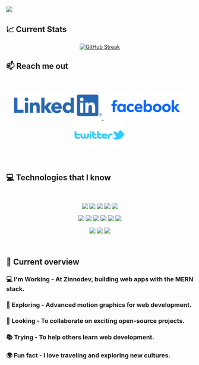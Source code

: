 <a href="https://www.facebook.com/sazzad.hossen19/">
<img src="https://raw.githubusercontent.com/mir-hussain/mir-hussain/main/images/cover.svg" />
</a>

## :chart_with_upwards_trend: Current Stats
<p align='center'>
<a href="https://git.io/streak-stats"><img src="https://github-readme-streak-stats.herokuapp.com?user=67sazzadhossen&theme=transparent" alt="GitHub Streak" /></a>
</p>


## :mailbox: Reach me out

<br />

<p align="center">
  <a href="https://www.linkedin.com/in/67sazzadhossen">
    <img height="75" src="https://github.com/67sazzadhossen/67sazzadhossen/blob/main/assets/linkedin.png?raw=true">
  </a>
  <a href="https://www.facebook.com/sazzad.hossen19">
    <img height="75" src="https://raw.githubusercontent.com/67sazzadhossen/67sazzadhossen/351497f477244f3647a82b8bb37d66326cdc45f9/assets/facebook.svg">
  </a>
  <a href="https://twitter.com/sazzadhossen010">
    <img height="75" src="https://github.com/67sazzadhossen/67sazzadhossen/blob/main/assets/twitter.png?raw=true">
  </a>
</p>


<br />


## :computer: Technologies that I know

<br>
<p align="center">
<img src="https://github.com/mir-hussain/mir-hussain/blob/main/images/icons/HTML.png"/>
<img src="https://github.com/mir-hussain/mir-hussain/blob/main/images/icons/css.png"/>
<img src="https://github.com/mir-hussain/mir-hussain/blob/main/images/icons/JavaScript.png"/>
<img src="https://github.com/mir-hussain/mir-hussain/blob/main/images/icons/c.png"/>
<img src="https://github.com/mir-hussain/mir-hussain/blob/main/images/icons/cpp.png"/>
</p>
<p align="center">
<img src="https://github.com/mir-hussain/mir-hussain/blob/main/images/icons/react.png"/>
<img src="https://github.com/mir-hussain/mir-hussain/blob/main/images/icons/redux.png"/>
<img src="https://github.com/mir-hussain/mir-hussain/blob/main/images/icons/sass.png"/>
<img src="https://github.com/mir-hussain/mir-hussain/blob/main/images/icons/tailwind.png"/>
<img src="https://github.com/mir-hussain/mir-hussain/blob/main/images/icons/Bootsrap.png"/>
<img src="https://github.com/mir-hussain/mir-hussain/blob/main/images/icons/firebase.png"/>
</p>
<p align="center">
<img src="https://github.com/mir-hussain/mir-hussain/blob/main/images/icons/node.png"/>
<img src="https://github.com/mir-hussain/mir-hussain/blob/main/images/icons/express.png"/>
<img src="https://github.com/mir-hussain/mir-hussain/blob/main/images/icons/mongo.png"/>
</p>
<br/>



## :eyes: Current overview

<!-- <div align="left">
<a href="https://app.daily.dev/mir"><img align="right" src="https://github.com/mir-hussain/mir-hussain/blob/main/devcard.svg" width="200" alt="Mir Hussain's Dev Card"/></a>
</div> -->

### 💻 I'm Working - At Zinnodev, building web apps with the MERN stack.
### 🎨 Exploring - Advanced motion graphics for web development.
### 🤝 Looking - To collaborate on exciting open-source projects.
### 📚 Trying - To help others learn web development.
### 🌍 Fun fact - I love traveling and exploring new cultures.

